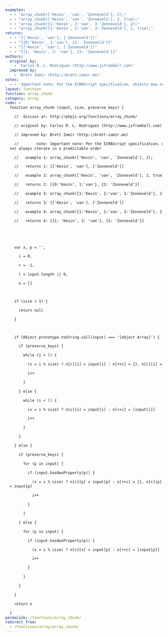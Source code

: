 ```yaml
---
examples:
  - - "array_chunk(['Kevin', 'van', 'Zonneveld'], 2);"
  - - "array_chunk(['Kevin', 'van', 'Zonneveld'], 2, true);"
  - - "array_chunk({1:'Kevin', 2:'van', 3:'Zonneveld'}, 2);"
  - - "array_chunk({1:'Kevin', 2:'van', 3:'Zonneveld'}, 2, true);"
returns:
  - - "[['Kevin', 'van'], ['Zonneveld']]"
  - - "[{0:'Kevin', 1:'van'}, {2: 'Zonneveld'}]"
  - - "[['Kevin', 'van'], ['Zonneveld']]"
  - - "[{1: 'Kevin', 2: 'van'}, {3: 'Zonneveld'}]"
authors:
  original by:
    - 'Carlos R. L. Rodrigues (http://www.jsfromhell.com)'
  improved by:
    - 'Brett Zamir (http://brett-zamir.me)'
notes:
  - - 'Important note: Per the ECMAScript specification, objects may not always iterate in a predictable order'
layout: function
function: array_chunk
category: array
code: >
  function array_chunk (input, size, preserve_keys) {

    //  discuss at: http://phpjs.org/functions/array_chunk/

    // original by: Carlos R. L. Rodrigues (http://www.jsfromhell.com)

    // improved by: Brett Zamir (http://brett-zamir.me)

    //        note: Important note: Per the ECMAScript specification, objects may
  not always iterate in a predictable order

    //   example 1: array_chunk(['Kevin', 'van', 'Zonneveld'], 2);

    //   returns 1: [['Kevin', 'van'], ['Zonneveld']]

    //   example 2: array_chunk(['Kevin', 'van', 'Zonneveld'], 2, true);

    //   returns 2: [{0:'Kevin', 1:'van'}, {2: 'Zonneveld'}]

    //   example 3: array_chunk({1:'Kevin', 2:'van', 3:'Zonneveld'}, 2);

    //   returns 3: [['Kevin', 'van'], ['Zonneveld']]

    //   example 4: array_chunk({1:'Kevin', 2:'van', 3:'Zonneveld'}, 2, true);

    //   returns 4: [{1: 'Kevin', 2: 'van'}, {3: 'Zonneveld'}]





    var x, p = '',

      i = 0,

      c = -1,

      l = input.length || 0,

      n = []



    if (size < 1) {

      return null

    }



    if (Object.prototype.toString.call(input) === '[object Array]') {

      if (preserve_keys) {

        while (i < l) {

          (x = i % size) ? n[c][i] = input[i] : n[++c] = {}, n[c][i] = input[i]

          i++

        }

      } else {

        while (i < l) {

          (x = i % size) ? n[c][x] = input[i] : n[++c] = [input[i]]

          i++

        }

      }

    } else {

      if (preserve_keys) {

        for (p in input) {

          if (input.hasOwnProperty(p)) {

            (x = i % size) ? n[c][p] = input[p] : n[++c] = {}, n[c][p]
  = input[p]

            i++

          }

        }

      } else {

        for (p in input) {

          if (input.hasOwnProperty(p)) {

            (x = i % size) ? n[c][x] = input[p] : n[++c] = [input[p]]

            i++

          }

        }

      }

    }

    return n

  }
permalink: /functions/array_chunk/
redirect_from:
  - /functions/array/array_chunk/
---
```


<!-- WARNING! This file is auto generated by `npm run web:inject`, do not edit by hand -->
